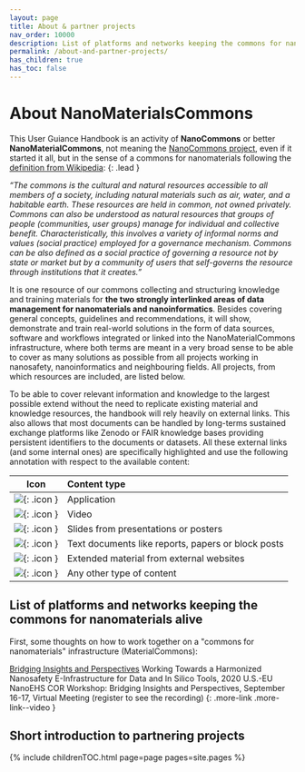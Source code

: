```yaml
---
layout: page
title: About & partner projects
nav_order: 10000
description: List of platforms and networks keeping the commons for nanomaterials alive
permalink: /about-and-partner-projects/
has_children: true
has_toc: false
---
```

# About NanoMaterialsCommons
This User Guiance Handbook is an activity of **NanoCommons** or better **NanoMaterialCommons**, not meaning the [NanoCommons project](https://nanocommons.eu), even if it started it all, but in the sense of a commons for nanomaterials following the [definition from Wikipedia](https://en.wikipedia.org/wiki/Commons):
{: .lead }

_“The commons is the cultural and natural resources accessible to all members of a society, including natural materials such as air, water, and a habitable earth. These resources are held in common, not owned privately. Commons can also be understood as natural resources that groups of people (communities, user groups) manage for individual and collective benefit. Characteristically, this involves a variety of informal norms and values (social practice) employed for a governance mechanism. Commons can be also defined as a social practice of governing a resource not by state or market but by a community of users that self-governs the resource through institutions that it creates.”_

It is one resource of our commons collecting and structuring knowledge and training materials for **the two strongly interlinked areas of data management for nanomaterials and nanoinformatics**. Besides covering general concepts, guidelines and recommendations, it will show, demonstrate and train real-world solutions in the form of data sources, software and workflows integrated or linked into the NanoMaterialCommons infrastructure, where both terms are meant in a very broad sense to be able to cover as many solutions as possible from all projects working in nanosafety, nanoinformatics and neighbouring fields. All projects, from which resources are included, are listed below.

To be able to cover relevant information and knowledge to the largest possible extend without the need to replicate existing material and knowledge resources, the handbook will rely heavily on external links. This also allows that most documents can be handled by long-terms sustained exchange platforms like Zenodo or FAIR knowledge bases providing persistent identifiers to the documents or datasets. All these external links (and some internal ones) are specifically highlighted and use the following annotation with respect to the available content:

| Icon | Content type |
|:-------:|:--------|
| ![]({{site.baseurl}}/images/icons/app.png){: .icon } | Application |
| ![]({{site.baseurl}}/images/icons/video.png){: .icon } | Video |
| ![]({{site.baseurl}}/images/icons/slides.png){: .icon } | Slides from presentations or posters |
| <img src="{{ site.baseurl }}/images/icons/file-text.svg">{: .icon } | Text documents like reports, papers or block posts |
| ![]({{site.baseurl}}/images/icons/webpages.png){: .icon } | Extended material from external websites |
| <img src="{{ site.baseurl }}/images/icons/file.svg">{: .icon } | Any other type of content |


## List of platforms and networks keeping the commons for nanomaterials alive

First, some thoughts on how to work together on a "commons for nanomaterials" infrastructure (MaterialCommons):

[Bridging Insights and Perspectives](https://tvworldwide.com/events/nanotech/200824/default.cfm?id=17730&type=flv&test=0&live=0)
Working Towards a Harmonized Nanosafety E-Infrastructure for Data and In Silico Tools, 2020 U.S.-EU NanoEHS COR Workshop: Bridging Insights and Perspectives, September 16-17, Virtual Meeting
(register to see the recording)
{: .more-link .more-link--video }

## Short introduction to partnering projects
{% include childrenTOC.html page=page pages=site.pages %}
